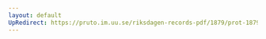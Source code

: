 ```yaml
---
layout: default
UpRedirect: https://pruto.im.uu.se/riksdagen-records-pdf/1879/prot-1879--fk--025/prot-1879--fk--025_030.pdf
---
```


